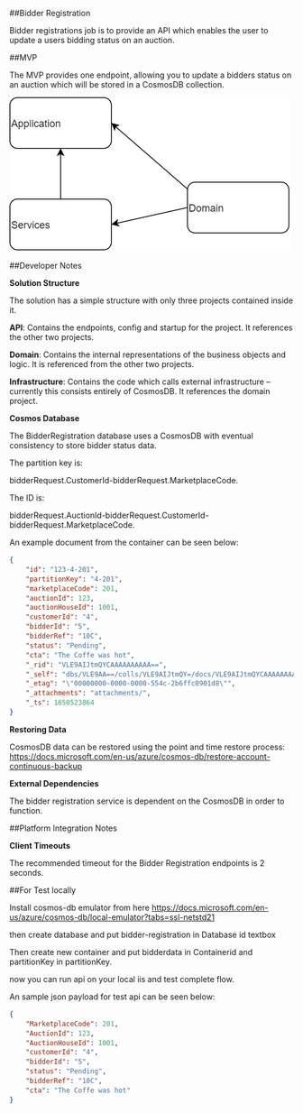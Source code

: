 ##Bidder Registration

Bidder registrations job is to provide an API which enables the user to update a users bidding status on an auction.

##MVP

The MVP provides one endpoint, allowing you to update a bidders status on an auction which will be stored in a CosmosDB collection.

![Artifacts](./docs/Layers.PNG)

##Developer Notes

**Solution Structure**

The solution has a simple structure with only three projects contained inside it.

**API**: Contains the endpoints, config and startup for the project. It references the other two projects.

**Domain**: Contains the internal representations of the business objects and logic. It is referenced from the other two projects.

**Infrastructure**: Contains the code which calls external infrastructure – currently this consists entirely of CosmosDB. It references the domain project.

**Cosmos Database**

The BidderRegistration database uses a CosmosDB with eventual consistency to store bidder status data.

The partition key is:

bidderRequest.CustomerId-bidderRequest.MarketplaceCode.

The ID is:

bidderRequest.AuctionId-bidderRequest.CustomerId-bidderRequest.MarketplaceCode.

An example document from the container can be seen below:
```json
{
    "id": "123-4-201",
    "partitionKey": "4-201",
    "marketplaceCode": 201,
    "auctionId": 123,
    "auctionHouseId": 1001,
    "customerId": "4",
    "bidderId": "5",
    "bidderRef": "10C",
    "status": "Pending",
    "cta": "The Coffe was hot",
    "_rid": "VLE9AIJtmQYCAAAAAAAAAA==",
    "_self": "dbs/VLE9AA==/colls/VLE9AIJtmQY=/docs/VLE9AIJtmQYCAAAAAAAAAA==/",
    "_etag": "\"00000000-0000-0000-554c-2b6ffc0901d8\"",
    "_attachments": "attachments/",
    "_ts": 1650523864
}
```
**Restoring Data**

CosmosDB data can be restored using the point and time restore process:
https://docs.microsoft.com/en-us/azure/cosmos-db/restore-account-continuous-backup

**External Dependencies**

The bidder registration service is dependent on the CosmosDB in order to function.


##Platform Integration Notes

**Client Timeouts**

The recommended timeout for the Bidder Registration endpoints is 2 seconds.

##For Test locally 

Install cosmos-db emulator from here https://docs.microsoft.com/en-us/azure/cosmos-db/local-emulator?tabs=ssl-netstd21

then create database and put bidder-registration in Database id textbox

Then create new container and put bidderdata in Containerid and partitionKey in partitionKey.

now you can run api on your local iis and test complete flow.

An sample json payload for test api can be seen below:
```json
{
    "MarketplaceCode": 201,
    "AuctionId": 123,
    "AuctionHouseId": 1001,
    "customerId": "4",
    "bidderId": "5",
    "status": "Pending",
    "bidderRef": "10C",
    "cta": "The Coffe was hot"
}
```


